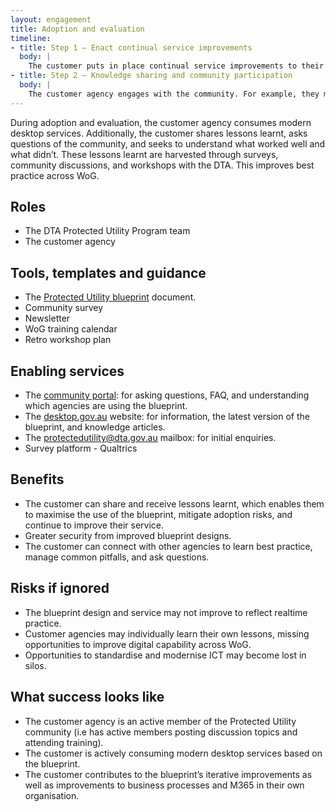 ```yaml
--- 
layout: engagement 
title: Adoption and evaluation
timeline: 
- title: Step 1 – Enact continual service improvements
  body: | 
    The customer puts in place continual service improvements to their modern desktop suite. They may do this through continuing a support agreement with a technology partner, or their own in-house ICT and change capability.
- title: Step 2 – Knowledge sharing and community participation 
  body: | 
    The customer agency engages with the community. For example, they may complete the ongoing Protected Utility survey, post threads on the [Community Portal](https://community.desktop.gov.au), engage in evaluation workshops (also called ‘retros’), and attend WoG modern desktop training. This feedback will then be used to iteratively improve the blueprint design, desktop services, and community consultation across government.  
--- 
```


During adoption and evaluation, the customer agency consumes modern desktop services. Additionally, the customer shares lessons learnt, asks questions of the community, and seeks to understand what worked well and what didn’t. These lessons learnt are harvested through surveys, community discussions, and workshops with the DTA. This improves best practice across WoG. 

## Roles 

* The DTA Protected Utility Program team 
* The customer agency

## Tools, templates and guidance 

* The [Protected Utility blueprint](/blueprint/) document.  
* Community survey
* Newsletter
* WoG training calendar
* Retro workshop plan

## Enabling services 

* The [community portal](https://community.desktop.gov.au/): for asking questions, FAQ, and understanding which agencies are using the blueprint.  
* The [desktop.gov.au](https://desktop.gov.au/) website: for information, the latest version of the blueprint, and knowledge articles.   
* The [protectedutility@dta.gov.au](mailto:protectedutility@dta.gov.au) mailbox: for initial enquiries.  
* Survey platform - Qualtrics 

## Benefits 

* The customer can share and receive lessons learnt, which enables them to maximise the use of the blueprint, mitigate adoption risks, and continue to improve their service.  
* Greater security from improved blueprint designs.  
* The customer can connect with other agencies to learn best practice, manage common pitfalls, and ask questions.  

## Risks if ignored 

* The blueprint design and service may not improve to reflect realtime practice. 
* Customer agencies may individually learn their own lessons, missing opportunities to improve digital capability across WoG.  
* Opportunities to standardise and modernise ICT may become lost in silos.  

## What success looks like 

* The customer agency is an active member of the Protected Utility community (i.e has active members posting discussion topics and attending training). 
* The customer is actively consuming modern desktop services based on the blueprint. 
* The customer contributes to the blueprint’s iterative improvements as well as improvements to business processes and M365 in their own organisation.  
